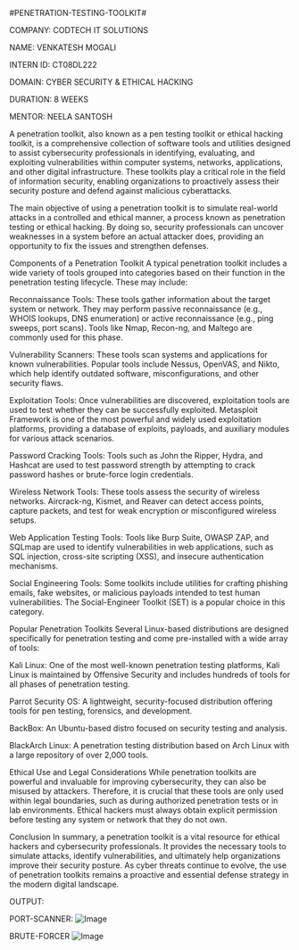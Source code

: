 #PENETRATION-TESTING-TOOLKIT#

COMPANY: CODTECH IT SOLUTIONS

NAME: VENKATESH MOGALI

INTERN ID: CT08DL222

DOMAIN: CYBER SECURITY & ETHICAL HACKING

DURATION: 8 WEEKS

MENTOR: NEELA SANTOSH

A penetration toolkit, also known as a pen testing toolkit or ethical hacking toolkit, is a comprehensive collection of software tools and utilities designed to assist cybersecurity professionals in identifying, evaluating, and exploiting vulnerabilities within computer systems, networks, applications, and other digital infrastructure. These toolkits play a critical role in the field of information security, enabling organizations to proactively assess their security posture and defend against malicious cyberattacks.

The main objective of using a penetration toolkit is to simulate real-world attacks in a controlled and ethical manner, a process known as penetration testing or ethical hacking. By doing so, security professionals can uncover weaknesses in a system before an actual attacker does, providing an opportunity to fix the issues and strengthen defenses.

Components of a Penetration Toolkit
A typical penetration toolkit includes a wide variety of tools grouped into categories based on their function in the penetration testing lifecycle. These may include:

Reconnaissance Tools: These tools gather information about the target system or network. They may perform passive reconnaissance (e.g., WHOIS lookups, DNS enumeration) or active reconnaissance (e.g., ping sweeps, port scans). Tools like Nmap, Recon-ng, and Maltego are commonly used for this phase.

Vulnerability Scanners: These tools scan systems and applications for known vulnerabilities. Popular tools include Nessus, OpenVAS, and Nikto, which help identify outdated software, misconfigurations, and other security flaws.

Exploitation Tools: Once vulnerabilities are discovered, exploitation tools are used to test whether they can be successfully exploited. Metasploit Framework is one of the most powerful and widely used exploitation platforms, providing a database of exploits, payloads, and auxiliary modules for various attack scenarios.

Password Cracking Tools: Tools such as John the Ripper, Hydra, and Hashcat are used to test password strength by attempting to crack password hashes or brute-force login credentials.

Wireless Network Tools: These tools assess the security of wireless networks. Aircrack-ng, Kismet, and Reaver can detect access points, capture packets, and test for weak encryption or misconfigured wireless setups.

Web Application Testing Tools: Tools like Burp Suite, OWASP ZAP, and SQLmap are used to identify vulnerabilities in web applications, such as SQL injection, cross-site scripting (XSS), and insecure authentication mechanisms.

Social Engineering Tools: Some toolkits include utilities for crafting phishing emails, fake websites, or malicious payloads intended to test human vulnerabilities. The Social-Engineer Toolkit (SET) is a popular choice in this category.

Popular Penetration Toolkits
Several Linux-based distributions are designed specifically for penetration testing and come pre-installed with a wide array of tools:

Kali Linux: One of the most well-known penetration testing platforms, Kali Linux is maintained by Offensive Security and includes hundreds of tools for all phases of penetration testing.

Parrot Security OS: A lightweight, security-focused distribution offering tools for pen testing, forensics, and development.

BackBox: An Ubuntu-based distro focused on security testing and analysis.

BlackArch Linux: A penetration testing distribution based on Arch Linux with a large repository of over 2,000 tools.

Ethical Use and Legal Considerations
While penetration toolkits are powerful and invaluable for improving cybersecurity, they can also be misused by attackers. Therefore, it is crucial that these tools are only used within legal boundaries, such as during authorized penetration tests or in lab environments. Ethical hackers must always obtain explicit permission before testing any system or network that they do not own.

Conclusion
In summary, a penetration toolkit is a vital resource for ethical hackers and cybersecurity professionals. It provides the necessary tools to simulate attacks, identify vulnerabilities, and ultimately help organizations improve their security posture. As cyber threats continue to evolve, the use of penetration toolkits remains a proactive and essential defense strategy in the modern digital landscape.

OUTPUT:

PORT-SCANNER:
![Image](https://github.com/user-attachments/assets/58277e19-5f49-4e8e-8eec-9937ddc7d26f)

BRUTE-FORCER
![Image](https://github.com/user-attachments/assets/d6ceed46-b3f5-44c0-94ba-a55ce6e1932c)






